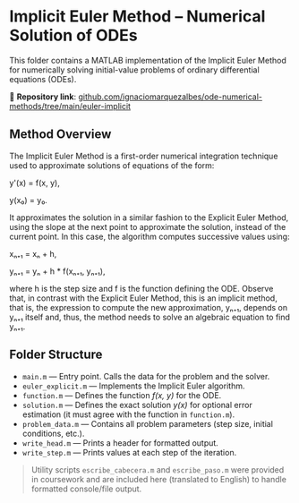 # Implicit Euler Method – Numerical Solution of ODEs

This folder contains a MATLAB implementation of the Implicit Euler Method for numerically solving initial-value problems of ordinary differential equations (ODEs).

📁 **Repository link**: [github.com/ignaciomarquezalbes/ode-numerical-methods/tree/main/euler-implicit](https://github.com/ignaciomarquezalbes/ode-numerical-methods/tree/main/euler-implicit)

## Method Overview

The Implicit Euler Method is a first-order numerical integration technique used to approximate solutions of equations of the form:

y'(x) = f(x, y),

y(x₀) = y₀.

It approximates the solution in a similar fashion to the Explicit Euler Method,
using the slope at the next point to approximate the solution, instead of the current point.
In this case, the algorithm computes successive values using:

xₙ₊₁ = xₙ + h,

yₙ₊₁ = yₙ + h * f(xₙ₊₁, yₙ₊₁),

where h is the step size  and f is the function defining the ODE. 
Observe that, in contrast with the Explicit Euler Method, this is an implicit method, 
that is, the expression to compute the new approximation, yₙ₊₁, depends on yₙ₊₁ itself and,
thus, the method needs to solve an algebraic equation to find yₙ₊₁. 

## Folder Structure

- `main.m` — Entry point. Calls the data for the problem and the solver.
- `euler_explicit.m` — Implements the Implicit Euler algorithm.
- `function.m` — Defines the function *f(x, y)* for the ODE.
- `solution.m` — Defines the exact solution *y(x)* for optional error estimation (it must agree with the function in `function.m`).
- `problem_data.m` — Contains all problem parameters (step size, initial conditions, etc.).
- `write_head.m` — Prints a header for formatted output.
- `write_step.m` — Prints values at each step of the iteration.

> Utility scripts `escribe_cabecera.m` and `escribe_paso.m` were provided in coursework and are included here (translated to English) to handle formatted console/file output.
